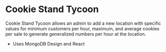 # Cookie Stand Tycoon

Cookie Stand Tycoon allows an admin to add a new location with specific values for minimum customers per hour, maximum, and average cookies per sale to generate generalized numbers per hour at the location.


- Uses MongoDB Design and React